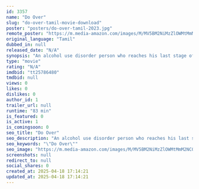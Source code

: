 ```yaml
---
id: 3357
name: "Do Over"
slug: "do-over-tamil-movie-download"
poster: "posters/do-over-tamil-2023.jpg"
remote_poster: "https://m.media-amazon.com/images/M/MV5BM2NiMzZlOWMtMmM2NC00N2E5LWIyOWMtY2FmY2ZmNzgwMGZkXkEyXkFqcGdeQXVyMTA4MzQ4NzMw._V1_SX300.jpg"
original_language: "Tamil"
dubbed_in: null
released_date: "N/A"
synopsis: "An alcohol use disorder person who reaches his last stage of alcoholism by which he loses his loved family, job and his friends. A struggle inside him to get over is DO OVER."
type: "movie"
rating: "N/A"
imdbid: "tt25786480"
tmdbid: null
views: 0
likes: 0
dislikes: 0
author_id: 1
trailer_url: null
runtime: "83 min"
is_featured: 0
is_active: 1
is_comingsoon: 0
seo_title: "Do Over"
seo_description: "An alcohol use disorder person who reaches his last stage of alcoholism by which he loses his loved family, job and his friends. A struggle inside him to get over is DO OVER."
seo_keywords: "\"Do Over\""
seo_image: "https://m.media-amazon.com/images/M/MV5BM2NiMzZlOWMtMmM2NC00N2E5LWIyOWMtY2FmY2ZmNzgwMGZkXkEyXkFqcGdeQXVyMTA4MzQ4NzMw._V1_SX300.jpg"
screenshots: null
redirect_to: null
social_shares: 0
created_at: 2025-04-18 17:14:21
updated_at: 2025-04-18 17:14:21
---
```



